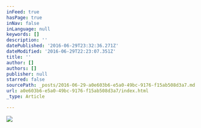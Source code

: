 ```yaml
---
inFeed: true
hasPage: true
inNav: false
inLanguage: null
keywords: []
description: ''
datePublished: '2016-06-29T23:32:36.271Z'
dateModified: '2016-06-29T22:23:07.351Z'
title: ''
author: []
authors: []
publisher: null
starred: false
sourcePath: _posts/2016-06-29-a0e603b6-e5a0-49bc-9176-f15ab508d3a7.md
url: a0e603b6-e5a0-49bc-9176-f15ab508d3a7/index.html
_type: Article

---
```

![](https://the-grid-user-content.s3-us-west-2.amazonaws.com/7a94de11-3bc3-48a0-a66c-fc6ea1c32109.jpg)